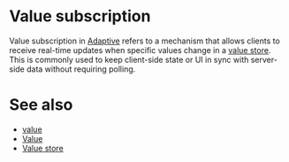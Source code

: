 # Value subscription

Value subscription in [Adaptive](def://) refers to a mechanism that allows clients to receive real-time updates 
when specific values change in a [value store](def://). This is commonly used to keep client-side state or UI in
sync with server-side data without requiring polling.

# See also

- [value](def://)
- [Value](guide://)
- [Value store](guide://)